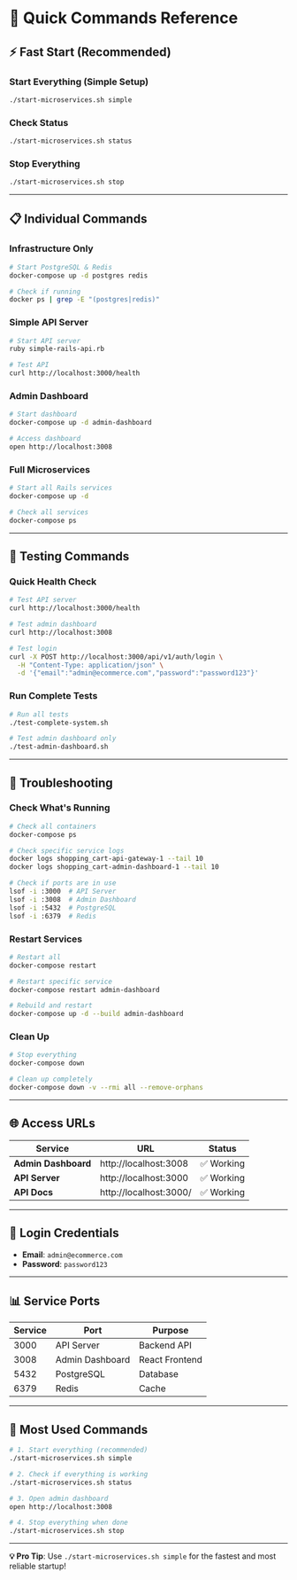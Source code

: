 # 🚀 Quick Commands Reference

## ⚡ **Fast Start (Recommended)**

### **Start Everything (Simple Setup)**
```bash
./start-microservices.sh simple
```

### **Check Status**
```bash
./start-microservices.sh status
```

### **Stop Everything**
```bash
./start-microservices.sh stop
```

---

## 📋 **Individual Commands**

### **Infrastructure Only**
```bash
# Start PostgreSQL & Redis
docker-compose up -d postgres redis

# Check if running
docker ps | grep -E "(postgres|redis)"
```

### **Simple API Server**
```bash
# Start API server
ruby simple-rails-api.rb

# Test API
curl http://localhost:3000/health
```

### **Admin Dashboard**
```bash
# Start dashboard
docker-compose up -d admin-dashboard

# Access dashboard
open http://localhost:3008
```

### **Full Microservices**
```bash
# Start all Rails services
docker-compose up -d

# Check all services
docker-compose ps
```

---

## 🧪 **Testing Commands**

### **Quick Health Check**
```bash
# Test API server
curl http://localhost:3000/health

# Test admin dashboard
curl http://localhost:3008

# Test login
curl -X POST http://localhost:3000/api/v1/auth/login \
  -H "Content-Type: application/json" \
  -d '{"email":"admin@ecommerce.com","password":"password123"}'
```

### **Run Complete Tests**
```bash
# Run all tests
./test-complete-system.sh

# Test admin dashboard only
./test-admin-dashboard.sh
```

---

## 🔧 **Troubleshooting**

### **Check What's Running**
```bash
# Check all containers
docker-compose ps

# Check specific service logs
docker logs shopping_cart-api-gateway-1 --tail 10
docker logs shopping_cart-admin-dashboard-1 --tail 10

# Check if ports are in use
lsof -i :3000  # API Server
lsof -i :3008  # Admin Dashboard
lsof -i :5432  # PostgreSQL
lsof -i :6379  # Redis
```

### **Restart Services**
```bash
# Restart all
docker-compose restart

# Restart specific service
docker-compose restart admin-dashboard

# Rebuild and restart
docker-compose up -d --build admin-dashboard
```

### **Clean Up**
```bash
# Stop everything
docker-compose down

# Clean up completely
docker-compose down -v --rmi all --remove-orphans
```

---

## 🌐 **Access URLs**

| Service | URL | Status |
|---------|-----|--------|
| **Admin Dashboard** | http://localhost:3008 | ✅ Working |
| **API Server** | http://localhost:3000 | ✅ Working |
| **API Docs** | http://localhost:3000/ | ✅ Working |

---

## 🔑 **Login Credentials**

- **Email**: `admin@ecommerce.com`
- **Password**: `password123`

---

## 📊 **Service Ports**

| Service | Port | Purpose |
|---------|------|---------|
| 3000 | API Server | Backend API |
| 3008 | Admin Dashboard | React Frontend |
| 5432 | PostgreSQL | Database |
| 6379 | Redis | Cache |

---

## 🎯 **Most Used Commands**

```bash
# 1. Start everything (recommended)
./start-microservices.sh simple

# 2. Check if everything is working
./start-microservices.sh status

# 3. Open admin dashboard
open http://localhost:3008

# 4. Stop everything when done
./start-microservices.sh stop
```

---

**💡 Pro Tip**: Use `./start-microservices.sh simple` for the fastest and most reliable startup!


